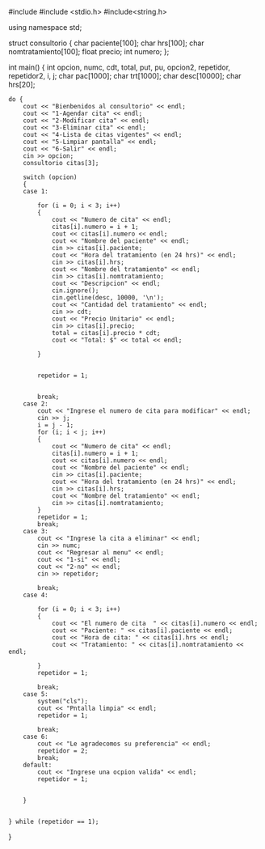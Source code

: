 #include <iostream>
#include <stdio.h>
#include<string.h>

using namespace std;

struct consultorio {
	char paciente[100];
	char hrs[100];
	char nomtratamiento[100];
	float precio;
	int numero;
};


int main()
{
	int opcion, numc, cdt, total, put, pu, opcion2, repetidor, repetidor2, i, j;
	char pac[1000];
	char trt[1000];
	char desc[10000];
	char hrs[20];

	do {
		cout << "Bienbenidos al consultorio" << endl;
		cout << "1-Agendar cita" << endl;
		cout << "2-Modificar cita" << endl;
		cout << "3-Eliminar cita" << endl;
		cout << "4-Lista de citas vigentes" << endl;
		cout << "5-Limpiar pantalla" << endl;
		cout << "6-Salir" << endl;
		cin >> opcion;
		consultorio citas[3];

		switch (opcion)
		{
		case 1:

			for (i = 0; i < 3; i++)
			{
				cout << "Numero de cita" << endl;
				citas[i].numero = i + 1;
				cout << citas[i].numero << endl;
				cout << "Nombre del paciente" << endl;
				cin >> citas[i].paciente;
				cout << "Hora del tratamiento (en 24 hrs)" << endl;
				cin >> citas[i].hrs;
				cout << "Nombre del tratamiento" << endl;
				cin >> citas[i].nomtratamiento;
				cout << "Descripcion" << endl;
				cin.ignore();
				cin.getline(desc, 10000, '\n');
				cout << "Cantidad del tratamiento" << endl;
				cin >> cdt;
				cout << "Precio Unitario" << endl;
				cin >> citas[i].precio;
				total = citas[i].precio * cdt;
				cout << "Total: $" << total << endl;

			}


			repetidor = 1;


			break;
		case 2:
			cout << "Ingrese el numero de cita para modificar" << endl;
			cin >> j;
			i = j - 1;
			for (i; i < j; i++)
			{
				cout << "Numero de cita" << endl;
				citas[i].numero = i + 1;
				cout << citas[i].numero << endl;
				cout << "Nombre del paciente" << endl;
				cin >> citas[i].paciente;
				cout << "Hora del tratamiento (en 24 hrs)" << endl;
				cin >> citas[i].hrs;
				cout << "Nombre del tratamiento" << endl;
				cin >> citas[i].nomtratamiento;
			}
			repetidor = 1;
			break;
		case 3:
			cout << "Ingrese la cita a eliminar" << endl;
			cin >> numc;
			cout << "Regresar al menu" << endl;
			cout << "1-si" << endl;
			cout << "2-no" << endl;
			cin >> repetidor;

			break;
		case 4:

			for (i = 0; i < 3; i++)
			{
				cout << "El numero de cita  " << citas[i].numero << endl;
				cout << "Paciente: " << citas[i].paciente << endl;
				cout << "Hora de cita: " << citas[i].hrs << endl;
				cout << "Tratamiento: " << citas[i].nomtratamiento << endl;

			}
			repetidor = 1; 

			break;
		case 5:
			system("cls");
			cout << "Pntalla limpia" << endl;
			repetidor = 1;

			break;
		case 6:
			cout << "Le agradecomos su preferencia" << endl;
			repetidor = 2;
			break;
		default:
			cout << "Ingrese una ocpion valida" << endl;
			repetidor = 1;


		}


	} while (repetidor == 1);

}
